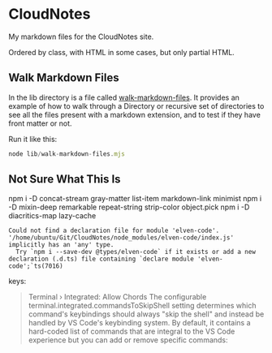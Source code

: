 # CloudNotes

My markdown files for the CloudNotes site.

Ordered by class, with HTML in some cases, but only partial HTML.

## Walk Markdown Files

In the lib directory is a file called [walk-markdown-files](lib/walk-markdown-files.mjs). It provides an example of how to walk through a Directory or recursive set of directories to see all the files present with a markdown extension, and to test if they have front matter or not.

Run it like this:

```javascript
node lib/walk-markdown-files.mjs
```

## Not Sure What This Is

npm i -D concat-stream gray-matter list-item markdown-link minimist
npm i -D mixin-deep remarkable repeat-string strip-color object.pick
npm i -D diacritics-map lazy-cache

```text
Could not find a declaration file for module 'elven-code'. '/home/ubuntu/Git/CloudNotes/node_modules/elven-code/index.js' implicitly has an 'any' type.
  Try `npm i --save-dev @types/elven-code` if it exists or add a new declaration (.d.ts) file containing `declare module 'elven-code';`ts(7016)
```

keys:

> Terminal › Integrated: Allow Chords
The configurable terminal.integrated.commandsToSkipShell setting determines which command's keybindings should always "skip the shell" and instead be handled by VS Code's keybinding system. By default, it contains a hard-coded list of commands that are integral to the VS Code experience but you can add or remove specific commands:
